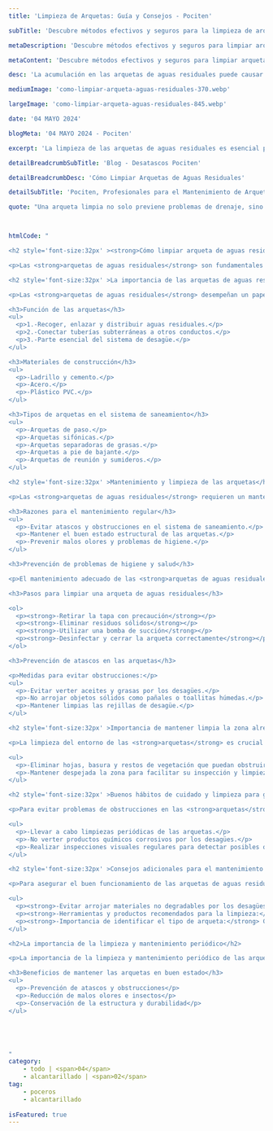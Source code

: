```yaml
---
title: 'Limpieza de Arquetas: Guía y Consejos - Pociten'

subTitle: 'Descubre métodos efectivos y seguros para la limpieza de arquetas de aguas residuales'

metaDescription: 'Descubre métodos efectivos y seguros para limpiar arquetas de aguas residuales. Mantén tu sistema de drenaje eficiente con nuestra guía práctica.'

metaContent: 'Descubre métodos efectivos y seguros para limpiar arquetas de aguas residuales. Mantén tu sistema de drenaje eficiente con nuestra guía práctica.'

desc: 'La acumulación en las arquetas de aguas residuales puede causar graves problemas de obstrucción y malos olores, poniendo en riesgo tanto la eficiencia del sistema de drenaje como la salud pública'

mediumImage: 'como-limpiar-arqueta-aguas-residuales-370.webp'

largeImage: 'como-limpiar-arqueta-aguas-residuales-845.webp'

date: '04 MAYO 2024'

blogMeta: '04 MAYO 2024 - Pociten'

excerpt: 'La limpieza de las arquetas de aguas residuales es esencial para prevenir obstrucciones y malos olores. Este breve resumen te introduce a técnicas de limpieza que protegen tu hogar y el medio ambiente.'

detailBreadcrumbSubTitle: 'Blog - Desatascos Pociten'

detailBreadcrumbDesc: 'Cómo Limpiar Arquetas de Aguas Residuales'

detailSubTitle: 'Pociten, Profesionales para el Mantenimiento de Arquetas'

quote: "Una arqueta limpia no solo previene problemas de drenaje, sino que también asegura un entorno más saludable para todos. – Pociten"



htmlCode: "

<h2 style='font-size:32px' ><strong>Cómo limpiar arqueta de aguas residuales:</strong> Guía práctica y consejos - Pociten</h2>

<p>Las <strong>arquetas de aguas residuales</strong> son fundamentales en el sistema de saneamiento. Su limpieza y mantenimiento regular previenen problemas de higiene y obstrucciones. Es importante seguir pasos como <strong>retirar la tapa con precaución</strong>, <strong>eliminar residuos sólidos</strong>, utilizar una <strong>bomba de succión</strong>, <strong>desinfectar</strong> y <strong>cerrar correctamente</strong>. Evitar arrojar materiales no degradables y mantener limpia la zona alrededor son medidas clave para un correcto funcionamiento.</p>

<h2 style='font-size:32px' >La importancia de las arquetas de aguas residuales</h2>

<p>Las <strong>arquetas de aguas residuales</strong> desempeñan un papel crucial en el sistema de saneamiento, garantizando la correcta gestión de las aguas residuales en nuestras viviendas y comunidades. A continuación, se detallan aspectos relevantes relacionados con la función de las arquetas, los materiales de construcción utilizados y los diversos tipos presentes en el sistema de saneamiento:</p>

<h3>Función de las arquetas</h3>
<ul>
  <p>1.-Recoger, enlazar y distribuir aguas residuales.</p>
  <p>2.-Conectar tuberías subterráneas a otros conductos.</p>
  <p>3.-Parte esencial del sistema de desagüe.</p>
</ul>

<h3>Materiales de construcción</h3>
<ul>
  <p>-Ladrillo y cemento.</p>
  <p>-Acero.</p>
  <p>-Plástico PVC.</p>
</ul>

<h3>Tipos de arquetas en el sistema de saneamiento</h3>
<ul>
  <p>-Arquetas de paso.</p>
  <p>-Arquetas sifónicas.</p>
  <p>-Arquetas separadoras de grasas.</p>
  <p>-Arquetas a pie de bajante.</p>
  <p>-Arquetas de reunión y sumideros.</p>
</ul>

<h2 style='font-size:32px' >Mantenimiento y limpieza de las arquetas</h2>

<p>Las <strong>arquetas de aguas residuales</strong> requieren un mantenimiento regular para garantizar su correcto funcionamiento y prevenir problemas. A continuación se detallan las razones para llevar a cabo esta tarea, las medidas de prevención de problemas de higiene y salud, y los pasos necesarios para <strong>limpiar una arqueta de aguas residuales</strong> de manera efectiva.</p>

<h3>Razones para el mantenimiento regular</h3>
<ul>
  <p>-Evitar atascos y obstrucciones en el sistema de saneamiento.</p>
  <p>-Mantener el buen estado estructural de las arquetas.</p>
  <p>-Prevenir malos olores y problemas de higiene.</p>
</ul>

<h3>Prevención de problemas de higiene y salud</h3>

<p>El mantenimiento adecuado de las <strong>arquetas de aguas residuales</strong> contribuye a prevenir la acumulación de residuos, la proliferación de plagas y la aparición de malos olores en el entorno.</p>

<h3>Pasos para limpiar una arqueta de aguas residuales</h3>

<ol>
  <p><strong>-Retirar la tapa con precaución</strong></p>
  <p><strong>-Eliminar residuos sólidos</strong></p>
  <p><strong>-Utilizar una bomba de succión</strong></p>
  <p><strong>-Desinfectar y cerrar la arqueta correctamente</strong></p>
</ol>

<h3>Prevención de atascos en las arquetas</h3>

<p>Medidas para evitar obstrucciones:</p>
<ul>
  <p>-Evitar verter aceites y grasas por los desagües.</p>
  <p>-No arrojar objetos sólidos como pañales o toallitas húmedas.</p>
  <p>-Mantener limpias las rejillas de desagüe.</p>
</ul>

<h2 style='font-size:32px' >Importancia de mantener limpia la zona alrededor de las arquetas</h2>

<p>La limpieza del entorno de las <strong>arquetas</strong> es crucial para garantizar su correcto funcionamiento y prevenir atascos. Asegúrate de:</p>

<ul>
  <p>-Eliminar hojas, basura y restos de vegetación que puedan obstruir el acceso a las arquetas.</p>
  <p>-Mantener despejada la zona para facilitar su inspección y limpieza periódica.</p>
</ul>

<h2 style='font-size:32px' >Buenos hábitos de cuidado y limpieza para garantizar el correcto funcionamiento</h2>

<p>Para evitar problemas de obstrucciones en las <strong>arquetas</strong>, es importante adoptar buenos hábitos de cuidado y limpieza. Algunas recomendaciones son:</p>

<ul>
  <p>-Llevar a cabo limpiezas periódicas de las arquetas.</p>
  <p>-No verter productos químicos corrosivos por los desagües.</p>
  <p>-Realizar inspecciones visuales regulares para detectar posibles obstrucciones.</p>
</ul>

<h2 style='font-size:32px' >Consejos adicionales para el mantenimiento de arquetas</h2>

<p>Para asegurar el buen funcionamiento de las arquetas de aguas residuales, es fundamental tener en cuenta ciertas recomendaciones adicionales que pueden hacer la diferencia en su mantenimiento y limpieza.</p>

<ul>
  <p><strong>-Evitar arrojar materiales no degradables por los desagües:</strong> Deshechos sólidos, productos químicos o aceites pueden obstruir las arquetas y causar problemas en el sistema de saneamiento. Es importante tirar estos residuos en los contenedores adecuados para evitar daños en las tuberías.</p>
  <p><strong>-Herramientas y productos recomendados para la limpieza:</strong> Utilizar guantes, gafas y ropa de protección al limpiar las arquetas para evitar el contacto directo con los residuos. Contar con una bomba de succión, desinfectantes específicos para aguas residuales y cepillos de limpieza puede facilitar el proceso.</p>
  <p><strong>-Importancia de identificar el tipo de arqueta:</strong> Cada tipo de arqueta requiere un cuidado específico, por lo que es esencial conocer el modelo presente en el sistema de saneamiento. Al identificar correctamente el tipo de arqueta, se podrá realizar un mantenimiento más efectivo y prevenir posibles problemas futuros.</p>
</ul>

<h2>La importancia de la limpieza y mantenimiento periódico</h2>

<p>La importancia de la limpieza y mantenimiento periódico de las arquetas de aguas residuales radica en garantizar su correcto funcionamiento y prevenir problemas a largo plazo. A continuación, se detallan algunos beneficios de mantener estas estructuras en buen estado y se ofrecen consejos para un mantenimiento eficiente y seguro.</p>

<h3>Beneficios de mantener las arquetas en buen estado</h3>
<ul>
  <p>-Prevención de atascos y obstrucciones</p>
  <p>-Reducción de malos olores e insectos</p>
  <p>-Conservación de la estructura y durabilidad</p>
</ul>





"
category:
    - todo | <span>04</span>
    - alcantarillado | <span>02</span>
tag:
    - poceros
    - alcantarillado
    
isFeatured: true
---
```

